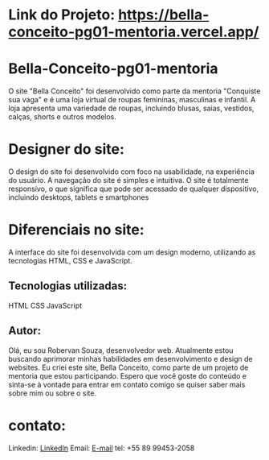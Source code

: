 # Link do Projeto: https://bella-conceito-pg01-mentoria.vercel.app/

# Bella-Conceito-pg01-mentoria
O site "Bella Conceito" foi desenvolvido como parte da mentoria "Conquiste sua vaga" e é uma loja virtual de roupas femininas, masculinas e infantil. A loja apresenta uma variedade de roupas, incluindo blusas, saias, vestidos, calças, shorts e outros modelos.

# Designer do site: 
O design do site foi desenvolvido com foco na usabilidade, na experiência do usuário. A navegação do site é simples e intuitiva.
O site é totalmente responsivo, o que significa que pode ser acessado de qualquer dispositivo, incluindo desktops, tablets e smartphones

# Diferenciais no site: 
A interface do site foi desenvolvida com um design moderno, utilizando as tecnologias HTML, CSS e JavaScript.

## Tecnologias utilizadas:
HTML
CSS
JavaScript

## Autor:
Olá, eu sou Robervan Souza, desenvolvedor web. Atualmente estou buscando aprimorar minhas habilidades em desenvolvimento e design de websites. Eu criei este site, Bella Conceito, como parte de um projeto de mentoria que estou participando. Espero que você goste do conteúdo e sinta-se à vontade para entrar em contato comigo se quiser saber mais sobre mim ou sobre o site.

# contato:
Linkedin: [LinkedIn](https://www.linkedin.com/in/robervan-souza/)
Email: [E-mail](mailto:rob.robervan@hotmail.com)
tel:  +55 89 99453-2058
